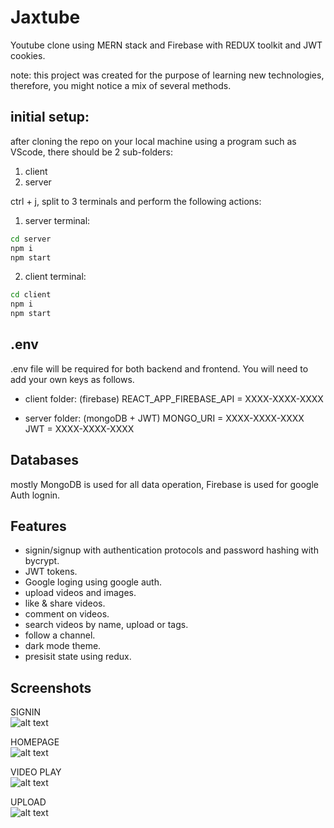 # Jaxtube

Youtube clone using MERN stack and Firebase with REDUX toolkit and JWT cookies.

note:
this project was created for the purpose of learning new technologies, therefore, you might notice a mix of several methods.

## initial setup:

after cloning the repo on your local machine using a program such as VScode, there should be 2 sub-folders:

1. client
2. server

ctrl + j, split to 3 terminals and perform the following actions:

1. server terminal:

```sh
cd server
npm i
npm start
```

2. client terminal:

```sh
cd client
npm i
npm start
```

## .env

.env file will be required for both backend and frontend. You will need to add your own keys as follows.

- client folder: (firebase)
  REACT_APP_FIREBASE_API = XXXX-XXXX-XXXX

- server folder: (mongoDB + JWT)
  MONGO_URI = XXXX-XXXX-XXXX
  JWT = XXXX-XXXX-XXXX

## Databases

mostly MongoDB is used for all data operation, Firebase is used for google Auth lognin.

## Features

- signin/signup with authentication protocols and password hashing with bycrypt.
- JWT tokens.
- Google loging using google auth.
- upload videos and images.
- like & share videos.
- comment on videos.
- search videos by name, upload or tags.
- follow a channel.
- dark mode theme.
- presisit state using redux.

## Screenshots

SIGNIN<br />
![alt text](https://res.cloudinary.com/dhj5ncbxs/image/upload/v1683078396/video%20app/signin_eyekei.jpg)

HOMEPAGE<br />
![alt text](https://res.cloudinary.com/dhj5ncbxs/image/upload/v1683078396/video%20app/homepage_mcigl3.jpg)

VIDEO PLAY<br />
![alt text](https://res.cloudinary.com/dhj5ncbxs/image/upload/v1683078396/video%20app/video-playing_vzz9hw.jpg)

UPLOAD<br />
![alt text](https://res.cloudinary.com/dhj5ncbxs/image/upload/v1683078396/video%20app/upload_pcsf0y.jpg)
